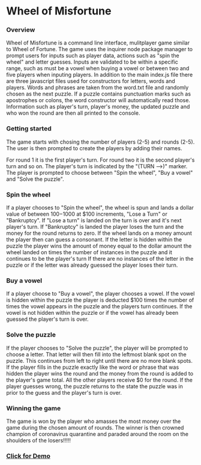 # Wheel of Misfortune

### Overview

Wheel of Misfortune is a command line interface, mulitplayer game similar to Wheel of Fortune.  The game uses the inquirer node package manager to prompt users for inputs such as player data, actions such as "spin the wheel" and letter guesses.  Inputs are validated to be within a specific range, such as must be a vowel when buying a vowel or between two and five players when inputing players. In addition to the main index.js file there are three javascript files used for constructors for letters, words and players.  Words and phrases are taken from the word.txt file and randomly chosen as the next puzzle.  If a puzzle contains punctuation marks such as apostrophes or colons, the word constructor will automatically read those.  Information such as player's turn, player's money, the updated puzzle and who won the round are then all printed to the console.  



### Getting started


The game starts with chosing the number of players (2-5) and rounds (2-5).  The user is then prompted to create the players by adding their names.  

For round 1 it is the first player's turn.  For round two it is the second player's turn and so on.  The player's turn is indicated by the "(TURN -->)" marker. The player is prompted to choose between "Spin the wheel", "Buy a vowel" and "Solve the puzzle".

### Spin the wheel

If a player chooses to "Spin the wheel", the wheel is spun and lands a dollar value of between $100-$1000 at $100 increments, "Lose a Turn" or "Bankruptcy".  If "Lose a turn" is landed on the turn is over and it's next player's turn.  If "Bankruptcy" is landed the player loses the turn and the money for the round returns to zero.  If the wheel lands on a money amount the player then can guess a consonant.  If the letter is hidden within the puzzle the player wins the amount of money equal to the dollar amount the wheel landed on times the number of instances in the puzzle and it continues to be the player's turn  If there are no instances of the letter in the puzzle or if the letter was already guessed the player loses their turn.

### Buy a vowel

If a player choose to "Buy a vowel", the player chooses a vowel.  If the vowel is hidden within the puzzle the player is deducted $100 times the number of times the vowel appears in the puzzle and the players turn continues.  If the vowel is not hidden within the puzzle or if the vowel has already been guessed the player's turn is over.

### Solve the puzzle

If the player chooses to "Solve the puzzle", the player will be prompted to choose a letter.  That letter will then fill into the leftmost blank spot on the puzzle.  This continues from left to right until there are no more blank spots.  If the player fills in the puzzle exactly like the word or phrase that was hidden the player wins the round and the money from the round is added to the player's game total.  All the other players receive $0 for the round.  If the player guesses wrong, the puzzle returns to the state the puzzle was in prior to the guess and the player's turn is over.  

### Winning the game

The game is won by the player who amasses the most money over the game during the chosen amount of rounds. The winner is then crowned champion of coronavirus quarantine and paraded around the room on the shoulders of the losers!!!!!   



### [Click for Demo](https://drive.google.com/file/d/1jnuFLWjkm96eyo87PtOdUJ0aFy7sFYyM/view)